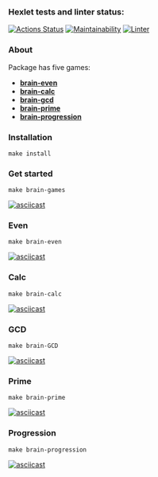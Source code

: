 ### Hexlet tests and linter status:
[![Actions Status](https://github.com/ildarjans/frontend-project-lvl1/workflows/hexlet-check/badge.svg)](https://github.com/ildarjans/frontend-project-lvl1/actions)
[![Maintainability](https://api.codeclimate.com/v1/badges/a99a88d28ad37a79dbf6/maintainability)](https://codeclimate.com/github/codeclimate/codeclimate/maintainability)
[![Linter](https://github.com/ildarjans/frontend-project-lvl1/actions/workflows/node-ci.yml/badge.svg)](https://github.com/ildarjans/frontend-project-lvl1/actions/workflows/node-ci.yml)

### About
Package has five games:  
- [**brain-even**](#even) 
- [**brain-calc**](#calc)  
- [**brain-gcd**](#gcd)
- [**brain-prime**](#prime)
- [**brain-progression**](#progression)

### Installation   

```
make install
```    

### Get started

```
make brain-games
```

[![asciicast](https://asciinema.org/a/d8MLaqY9dPtTIbmdbw9y7lb8r.svg)](https://asciinema.org/a/d8MLaqY9dPtTIbmdbw9y7lb8r)

### Even

```
make brain-even
```

[![asciicast](https://asciinema.org/a/tGewq7G6pPeXr8brhxfFDCTwp.svg)](https://asciinema.org/a/tGewq7G6pPeXr8brhxfFDCTwp)


### Calc

```
make brain-calc
```

[![asciicast](https://asciinema.org/a/p1NGyiXOPzxJjwyqMp2HwPYDn.svg)](https://asciinema.org/a/p1NGyiXOPzxJjwyqMp2HwPYDn)


### GCD

```
make brain-GCD
```

[![asciicast](https://asciinema.org/a/b6SLb3GaoAhMmQeg0T69yF1DU.svg)](https://asciinema.org/a/b6SLb3GaoAhMmQeg0T69yF1DU)

### Prime

```
make brain-prime
```

[![asciicast](https://asciinema.org/a/G7lJC2jH59Uvnuj9iHp1jdlzi.svg)](https://asciinema.org/a/G7lJC2jH59Uvnuj9iHp1jdlzi)


### Progression

```
make brain-progression
```

[![asciicast](https://asciinema.org/a/W2F3f4sfSdswas4mOQt9C5yO2.svg)](https://asciinema.org/a/W2F3f4sfSdswas4mOQt9C5yO2)